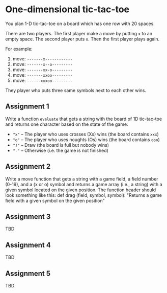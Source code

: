 # One-dimensional tic-tac-toe

You plan 1-D tic-tac-toe on a board which has one row with 20 spaces.

There are two players. 
The first player make a move by putting `x` to an empty space.
The second player puts `o`. Then the first player plays again.

For example:
1. move: `-------x------------`
2. move: `-------x--o---------`
3. move: `-------xx-o---------`
4. move: `-------xxoo---------`
5. move: `------xxxoo---------`
   
They player who puts three same symbols next to each other wins.

## Assignment 1

Write a function `evaluate` that gets a string with the board of 1D tic-tac-toe
and returns one character based on the state of the game:

- `"x"` – The player who uses crosses (Xs) wins (the board contains `xxx`)
- `"o"` – The player who uses noughts (Os) wins (the board contains `ooo`)
- `"!"` – Draw (the board is full but nobody wins)
- `"-"` – Otherwise (i.e. the game is not finished)

## Assignment 2

Write a move function that gets a string with a game field, a field number (0-19),
and a (x or o) symbol and returns
a game array (i.e., a string) with a given symbol located on the given position.
The function header should look something like this:
def drag (field, symbol, symbol):
"Returns a game field with a given symbol on the given position"


## Assignment 3

TBD

## Assignment 4

TBD

## Assignment 5

TBD